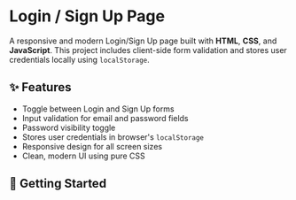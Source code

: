 # Login / Sign Up Page

A responsive and modern Login/Sign Up page built with **HTML**, **CSS**, and **JavaScript**. This project includes client-side form validation and stores user credentials locally using `localStorage`.

## ✨ Features

- Toggle between Login and Sign Up forms
- Input validation for email and password fields
- Password visibility toggle
- Stores user credentials in browser's `localStorage`
- Responsive design for all screen sizes
- Clean, modern UI using pure CSS

## 🚀 Getting Started
